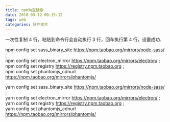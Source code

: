 ```yaml
---
title: npm淘宝镜像
date: 2018-03-12 00:15:12
tags: web
categories: 软件技术
---
```


一次性复制 4 行，粘贴到命令行会自动执行 3 行，回车执行第 4 行，设置成功.

npm config set sass_binary_site https://npm.taobao.org/mirrors/node-sass/  ;  
npm config set electron_mirror https://npm.taobao.org/mirrors/electron/  ;  
npm config set registry https://registry.npm.taobao.org  ;  
npm config set phantomjs_cdnurl https://npm.taobao.org/mirrors/phantomjs/  

yarn config set sass_binary_site https://npm.taobao.org/mirrors/node-sass/  ;  
yarn config set electron_mirror https://npm.taobao.org/mirrors/electron/  ;  
yarn config set registry https://registry.npm.taobao.org  ;  
yarn config set phantomjs_cdnurl https://npm.taobao.org/mirrors/phantomjs/  
